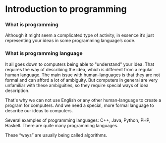 # Introduction to programming

### What is programming

Although it might seem a complicated type of activity, in essence it’s just representing your ideas in some programming language’s code.

### What is programming language

It all goes down to computers being able to "understand" your idea. That requires the way of describing the idea, which is different from a regular human language. The main issue with human-languages is that they are not formal and can afford a lot of ambiguity. But computers in general are very unfamiliar with these ambiguities, so they require special ways of idea description.

That's why we can not use English or any other human-language to create a program for computers. And we need a special, more formal language to describe our ideas to computers.

Several examples of programming languages: C++, Java, Python, PHP, Haskell. There are quite many programming languages.

These “ways” are usually being called algorithms.

